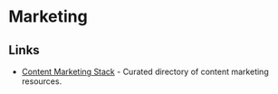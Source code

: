 # Marketing
## Links
- [Content Marketing Stack](http://www.contentmarketingstack.co/) - Curated directory of content marketing resources.